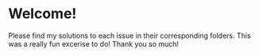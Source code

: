 # Welcome!

Please find my solutions to each issue in their corresponding folders. This was a really fun excerise to do! Thank you so much!
